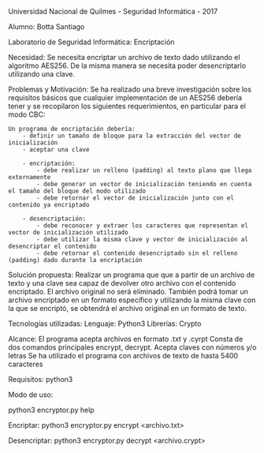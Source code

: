 Universidad Nacional de Quilmes - Seguridad Informática - 2017

Alumno: Botta Santiago

Laboratorio de Seguridad Informática: Encriptación

Necesidad:
Se necesita encriptar un archivo de texto dado utilizando el algoritmo AES256. De la misma manera se necesita poder desencriptarlo utilizando una clave.

Problemas y Motivación:
Se ha realizado una breve investigación sobre los requisitos básicos que cualquier implementación de un AES256 debería tener y se recopilaron los siguientes requerimientos, en particular para el modo CBC:

	Un programa de encriptación debería:
		- definir un tamaño de bloque para la extracción del vector de inicialización
		- aceptar una clave

		- encriptación:
			- debe realizar un relleno (padding) al texto plano que llega externamente
			- debe generar un vector de inicialización teniendo en cuenta el tamaño del bloque del modo utilizado
			- debe retornar el vector de inicialización junto con el contenido ya encriptado 

		- desencriptación:
			- debe reconocer y extraer los caracteres que representan el vector de inicialización utilizado
			- debe utilizar la misma clave y vector de inicialización al desencriptar el contenido
			- debe retornar el contenido desencriptado sin el relleno (padding) dado durante la encriptación


Solución propuesta:
Realizar un programa que que a partir de un archivo de texto y una clave sea capaz de devolver otro archivo con el contenido encriptado. El archivo original no será eliminado. También podrá tomar un archivo encriptado en un formato específico y utilizando la misma clave con la que se encriptó, se obtendrá el archivo original en un formato de texto.

Tecnologías utilizadas:
Lenguaje: Python3
Librerías: Crypto

Alcance:
El programa acepta archivos en formato .txt y .cyrpt
Consta de dos comandos principales encrypt, decrypt.
Acepta claves con números y/o letras
Se ha utilizado el programa con archivos de texto de hasta 5400 caracteres

Requisitos:
python3

Modo de uso:

python3 encryptor.py help

Encriptar:
	python3 encryptor.py encrypt <archivo.txt>
	
Desencriptar:
	python3 encryptor.py decrypt <archivo.crypt>
